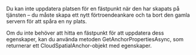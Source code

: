 Du kan inte uppdatera platsen för en fästpunkt när den har skapats på tjänsten – du måste skapa ett nytt förtroendeankare och ta bort den gamla servern för att spåra en ny plats.

Om du inte behöver att hitta en fästpunkt för att uppdatera dess egenskaper, kan du använda metoden GetAnchorPropertiesAsync, som returnerar ett CloudSpatialAnchor-objekt med egenskaper.
